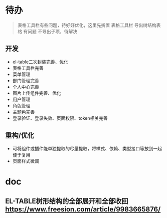 # 待办

> 表格工具栏有些问题，待好好优化，这里先搁置
> 表格工具栏 导出树结构表格 有问题 不导出子项，待解决

## 开发
- el-table二次封装完善、优化
- 表格工具栏完善
- 菜单管理
- 部门管理完善
- 个人中心完善
- 图片上传组件完善、优化
- 用户管理
- 角色管理
- 主题色完善
- 登录验证、登录失效、页面权限、token相关完善

## 重构/优化
- 可将组件或插件能单独提取的尽量提取，将样式、依赖、类型接口等放到一起便于复用
- 页面样式微调

# doc
## EL-TABLE树形结构的全部展开和全部收回 https://www.freesion.com/article/9983665876/